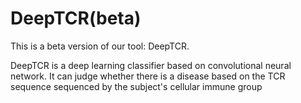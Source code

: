 # DeepTCR(beta)

This is a beta version of our tool: DeepTCR.

 DeepTCR is a deep learning classifier based on convolutional neural network. It can judge whether there is a disease based on the TCR sequence sequenced by the subject's cellular immune group